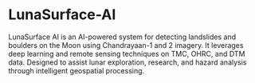 # LunaSurface-AI
LunaSurface AI is an AI-powered system for detecting landslides and boulders on the Moon using Chandrayaan-1 and 2 imagery. It leverages deep learning and remote sensing techniques on TMC, OHRC, and DTM data. Designed to assist lunar exploration, research, and hazard analysis through intelligent geospatial processing.
